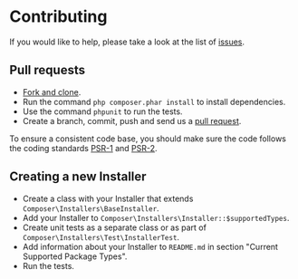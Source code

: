 # Contributing

If you would like to help, please take a look at the list of
[issues](https://github.com/composer/installers/issues).

## Pull requests

* [Fork and clone](https://help.github.com/articles/fork-a-repo).
* Run the command `php composer.phar install` to install dependencies.
* Use the command `phpunit` to run the tests.
* Create a branch, commit, push and send us a
  [pull request](https://help.github.com/articles/using-pull-requests).

To ensure a consistent code base, you should make sure the code follows the
coding standards [PSR-1](http://www.php-fig.org/psr/psr-1/) and 
[PSR-2](http://www.php-fig.org/psr/psr-2/).

## Creating a new Installer

* Create a class with your Installer that extends `Composer\Installers\BaseInstaller`.
* Add your Installer to `Composer\Installers\Installer::$supportedTypes`.
* Create unit tests as a separate class or as part of `Composer\Installers\Test\InstallerTest`.
* Add information about your Installer to `README.md` in section "Current Supported Package Types".
* Run the tests.
